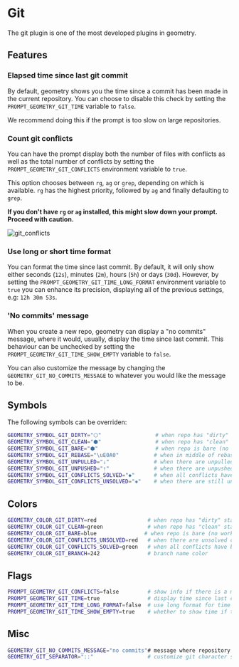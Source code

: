 # Git

The git plugin is one of the most developed plugins in geometry.

## Features

### Elapsed time since last git commit

By default, geometry shows you the time since a commit has been made in the current repository. You can choose to disable this check by setting the
`PROMPT_GEOMETRY_GIT_TIME` variable to `false`.

We recommend doing this if the prompt is too slow on large repositories.

### Count git conflicts

You can have the prompt display both the number of files with
conflicts as well as the total number of conflicts by setting the
`PROMPT_GEOMETRY_GIT_CONFLICTS` environment variable to `true`.

This option chooses between `rg`, `ag` or `grep`, depending on which is available. `rg` has the highest priority, followed by `ag` and finally defaulting to `grep`.

**If you don't have `rg` or `ag` installed, this might slow down your prompt. Proceed with caution.**

![git_conflicts](/screenshots/git_conflicts.png)

### Use long or short time format

You can format the time since last commit. By default, it will only show either
seconds (`12s`), minutes (`2m`), hours (`5h`) or days (`30d`). However, by setting the `PROMPT_GEOMETRY_GIT_TIME_LONG_FORMAT` environment variable to `true` you can enhance its precision, displaying all of the previous settings, e.g: `12h 30m 53s`.

### 'No commits' message

When you create a new repo, geometry can display a "no commits" message, where
it would, usually, display the time since last commit. This behaviour can be
unchecked by setting the `PROMPT_GEOMETRY_GIT_TIME_SHOW_EMPTY` variable to
`false`.

You can also customize the message by changing the
`GEOMETRY_GIT_NO_COMMITS_MESSAGE` to whatever you would like the message to be.

## Symbols

The following symbols can be overriden:

```sh
GEOMETRY_SYMBOL_GIT_DIRTY="⬡"                 # when repo has "dirty" state
GEOMETRY_SYMBOL_GIT_CLEAN="⬢"                 # when repo has "clean" state
GEOMETRY_SYMBOL_GIT_BARE="⬢"                  # when repo is bare (no working tree)
GEOMETRY_SYMBOL_GIT_REBASE="\uE0A0"           # when in middle of rebase
GEOMETRY_SYMBOL_GIT_UNPULLED="⇣"              # when there are unpulled changes
GEOMETRY_SYMBOL_GIT_UNPUSHED="⇡"              # when there are unpushed changes
GEOMETRY_SYMBOL_GIT_CONFLICTS_SOLVED="◆"      # when all conflicts have been solved
GEOMETRY_SYMBOL_GIT_CONFLICTS_UNSOLVED="◈"    # when there are still unsolved conflicts
```

## Colors

```sh
GEOMETRY_COLOR_GIT_DIRTY=red                # when repo has "dirty" state
GEOMETRY_COLOR_GIT_CLEAN=green              # when repo has "clean" state
GEOMETRY_COLOR_GIT_BARE=blue               # when repo is bare (no working tree)
GEOMETRY_COLOR_GIT_CONFLICTS_UNSOLVED=red   # when there are unsolved conflicts
GEOMETRY_COLOR_GIT_CONFLICTS_SOLVED=green   # when all conflicts have been solved
GEOMETRY_COLOR_GIT_BRANCH=242               # branch name color
```

## Flags

```sh
PROMPT_GEOMETRY_GIT_CONFLICTS=false         # show info if there is a merge conflict
PROMPT_GEOMETRY_GIT_TIME=true               # display time since last commit
PROMPT_GEOMETRY_GIT_TIME_LONG_FORMAT=false  # use long format for time since last commit
PROMPT_GEOMETRY_GIT_TIME_SHOW_EMPTY=true    # whether to show time if there is no commits
```

## Misc

```sh
GEOMETRY_GIT_NO_COMMITS_MESSAGE="no commits"# message where repository has no commits
GEOMETRY_GIT_SEPARATOR="::"                 # customize git character separator
```
